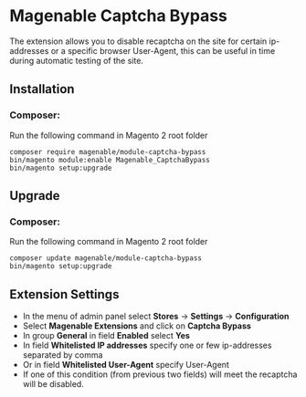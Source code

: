 # Magenable Captcha Bypass

The extension allows you to disable recaptcha on the site for certain ip-addresses or a specific browser User-Agent, this can be useful in time during automatic testing of the site.

## Installation

### Composer:

Run the following command in Magento 2 root folder

```
composer require magenable/module-captcha-bypass
bin/magento module:enable Magenable_CaptchaBypass
bin/magento setup:upgrade
```
## Upgrade

### Composer:

Run the following command in Magento 2 root folder

```
composer update magenable/module-captcha-bypass
bin/magento setup:upgrade
```

## Extension Settings

- In the menu of admin panel select **Stores** -> **Settings** -> **Configuration**
- Select **Magenable Extensions** and click on **Captcha Bypass**
- In group **General** in field **Enabled** select **Yes** 
- In field **Whitelisted IP addresses** specify one or few ip-addresses separated by comma
- Or in field **Whitelisted User-Agent** specify User-Agent
- If one of this condition (from previous two fields) will meet the recaptcha will be disabled.
